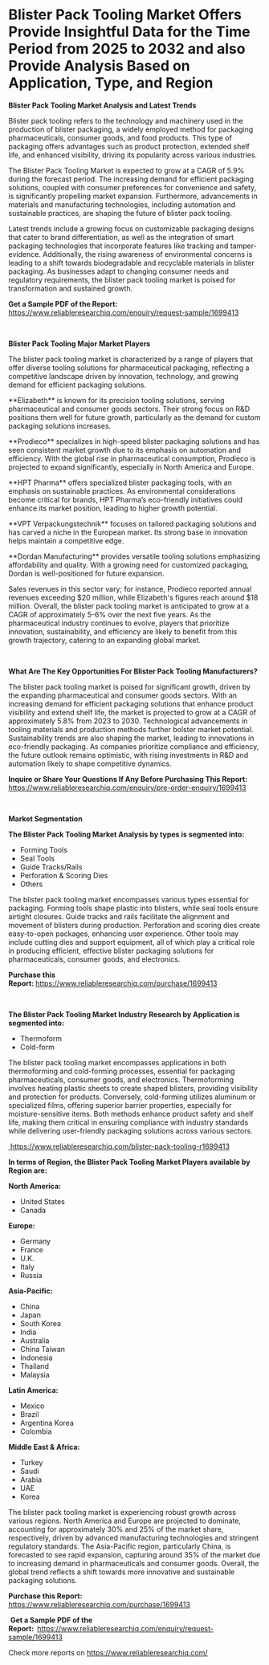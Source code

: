 <p><h1>Blister Pack Tooling Market Offers Provide Insightful Data for the Time Period from 2025 to 2032 and also Provide Analysis Based on Application, Type, and Region</h1></p><p><strong>Blister Pack Tooling Market Analysis and Latest Trends</strong></p>
<p><p>Blister pack tooling refers to the technology and machinery used in the production of blister packaging, a widely employed method for packaging pharmaceuticals, consumer goods, and food products. This type of packaging offers advantages such as product protection, extended shelf life, and enhanced visibility, driving its popularity across various industries.</p><p>The Blister Pack Tooling Market is expected to grow at a CAGR of 5.9% during the forecast period. The increasing demand for efficient packaging solutions, coupled with consumer preferences for convenience and safety, is significantly propelling market expansion. Furthermore, advancements in materials and manufacturing technologies, including automation and sustainable practices, are shaping the future of blister pack tooling.</p><p>Latest trends include a growing focus on customizable packaging designs that cater to brand differentiation, as well as the integration of smart packaging technologies that incorporate features like tracking and tamper-evidence. Additionally, the rising awareness of environmental concerns is leading to a shift towards biodegradable and recyclable materials in blister packaging. As businesses adapt to changing consumer needs and regulatory requirements, the blister pack tooling market is poised for transformation and sustained growth.</p></p>
<p><strong>Get a Sample PDF of the Report:&nbsp;</strong> <a href="https://www.reliableresearchiq.com/enquiry/request-sample/1699413?utm_campaign=3299&utm_medium=2&utm_source=Github&utm_content=ia&utm_term=27032025&utm_id=blister-pack-tooling">https://www.reliableresearchiq.com/enquiry/request-sample/1699413</a></p>
<p>&nbsp;</p>
<p><strong>Blister Pack Tooling Major Market Players</strong></p>
<p><p>The blister pack tooling market is characterized by a range of players that offer diverse tooling solutions for pharmaceutical packaging, reflecting a competitive landscape driven by innovation, technology, and growing demand for efficient packaging solutions.</p><p>**Elizabeth** is known for its precision tooling solutions, serving pharmaceutical and consumer goods sectors. Their strong focus on R&D positions them well for future growth, particularly as the demand for custom packaging solutions increases.</p><p>**Prodieco** specializes in high-speed blister packaging solutions and has seen consistent market growth due to its emphasis on automation and efficiency. With the global rise in pharmaceutical consumption, Prodieco is projected to expand significantly, especially in North America and Europe.</p><p>**HPT Pharma** offers specialized blister packaging tools, with an emphasis on sustainable practices. As environmental considerations become critical for brands, HPT Pharma’s eco-friendly initiatives could enhance its market position, leading to higher growth potential.</p><p>**VPT Verpackungstechnik** focuses on tailored packaging solutions and has carved a niche in the European market. Its strong base in innovation helps maintain a competitive edge.</p><p>**Dordan Manufacturing** provides versatile tooling solutions emphasizing affordability and quality. With a growing need for customized packaging, Dordan is well-positioned for future expansion.</p><p>Sales revenues in this sector vary; for instance, Prodieco reported annual revenues exceeding $20 million, while Elizabeth's figures reach around $18 million. Overall, the blister pack tooling market is anticipated to grow at a CAGR of approximately 5-6% over the next five years. As the pharmaceutical industry continues to evolve, players that prioritize innovation, sustainability, and efficiency are likely to benefit from this growth trajectory, catering to an expanding global market.</p></p>
<p>&nbsp;</p>
<p><strong>What Are The Key Opportunities For Blister Pack Tooling Manufacturers?</strong></p>
<p><p>The blister pack tooling market is poised for significant growth, driven by the expanding pharmaceutical and consumer goods sectors. With an increasing demand for efficient packaging solutions that enhance product visibility and extend shelf life, the market is projected to grow at a CAGR of approximately 5.8% from 2023 to 2030. Technological advancements in tooling materials and production methods further bolster market potential. Sustainability trends are also shaping the market, leading to innovations in eco-friendly packaging. As companies prioritize compliance and efficiency, the future outlook remains optimistic, with rising investments in R&D and automation likely to shape competitive dynamics.</p></p>
<p><strong>Inquire or Share Your Questions If Any Before Purchasing This Report:</strong> <a href="https://www.reliableresearchiq.com/enquiry/pre-order-enquiry/1699413?utm_campaign=3299&utm_medium=2&utm_source=Github&utm_content=ia&utm_term=27032025&utm_id=blister-pack-tooling">https://www.reliableresearchiq.com/enquiry/pre-order-enquiry/1699413</a></p>
<p>&nbsp;</p>
<p><strong>Market Segmentation</strong></p>
<p><strong>The Blister Pack Tooling Market Analysis by types is segmented into:</strong></p>
<p><ul><li>Forming Tools</li><li>Seal Tools</li><li>Guide Tracks/Rails</li><li>Perforation & Scoring Dies</li><li>Others</li></ul></p>
<p><p>The blister pack tooling market encompasses various types essential for packaging. Forming tools shape plastic into blisters, while seal tools ensure airtight closures. Guide tracks and rails facilitate the alignment and movement of blisters during production. Perforation and scoring dies create easy-to-open packages, enhancing user experience. Other tools may include cutting dies and support equipment, all of which play a critical role in producing efficient, effective blister packaging solutions for pharmaceuticals, consumer goods, and electronics.</p></p>
<p><strong>Purchase this Report:&nbsp;</strong><a href="https://www.reliableresearchiq.com/purchase/1699413?utm_campaign=3299&utm_medium=2&utm_source=Github&utm_content=ia&utm_term=27032025&utm_id=blister-pack-tooling">https://www.reliableresearchiq.com/purchase/1699413</a></p>
<p>&nbsp;</p>
<p><strong>The Blister Pack Tooling Market Industry Research by Application is segmented into:</strong></p>
<p><ul><li>Thermoform</li><li>Cold-form</li></ul></p>
<p><p>The blister pack tooling market encompasses applications in both thermoforming and cold-forming processes, essential for packaging pharmaceuticals, consumer goods, and electronics. Thermoforming involves heating plastic sheets to create shaped blisters, providing visibility and protection for products. Conversely, cold-forming utilizes aluminum or specialized films, offering superior barrier properties, especially for moisture-sensitive items. Both methods enhance product safety and shelf life, making them critical in ensuring compliance with industry standards while delivering user-friendly packaging solutions across various sectors.</p></p>
<p><a href="https://www.reliableresearchiq.com/blister-pack-tooling-r1699413?utm_campaign=3299&utm_medium=2&utm_source=Github&utm_content=ia&utm_term=27032025&utm_id=blister-pack-tooling">&nbsp;https://www.reliableresearchiq.com/blister-pack-tooling-r1699413</a></p>
<p><strong>In terms of Region, the Blister Pack Tooling Market Players available by Region are:</strong></p>
<p>
    <p> <strong> North America: </strong>
        <ul>
            <li>United States</li>
            <li>Canada</li>
        </ul>
        </p> 
    <p> <strong> Europe: </strong>
        <ul>
            <li>Germany</li>
            <li>France</li>
            <li>U.K.</li>
            <li>Italy</li>
            <li>Russia</li>
        </ul>
        </p> 
    <p> <strong> Asia-Pacific: </strong>
        <ul>
            <li>China</li>
            <li>Japan</li>
            <li>South Korea</li>
            <li>India</li>
            <li>Australia</li>
            <li>China Taiwan</li>
            <li>Indonesia</li>
            <li>Thailand</li>
            <li>Malaysia</li>
        </ul>
        </p> 
    <p> <strong> Latin America: </strong>
        <ul>
            <li>Mexico</li>
            <li>Brazil</li>
            <li>Argentina Korea</li>
            <li>Colombia</li>
        </ul>
        </p> 
    <p> <strong> Middle East & Africa: </strong>
        <ul>
            <li>Turkey</li>
            <li>Saudi</li>
            <li>Arabia</li>
            <li>UAE</li>
            <li>Korea</li>
        </ul>
    </p>
    </p>
<p><p>The blister pack tooling market is experiencing robust growth across various regions. North America and Europe are projected to dominate, accounting for approximately 30% and 25% of the market share, respectively, driven by advanced manufacturing technologies and stringent regulatory standards. The Asia-Pacific region, particularly China, is forecasted to see rapid expansion, capturing around 35% of the market due to increasing demand in pharmaceuticals and consumer goods. Overall, the global trend reflects a shift towards more innovative and sustainable packaging solutions.</p></p>
<p><strong>Purchase this Report: </strong><a href="https://www.reliableresearchiq.com/purchase/1699413?utm_campaign=3299&utm_medium=2&utm_source=Github&utm_content=ia&utm_term=27032025&utm_id=blister-pack-tooling">https://www.reliableresearchiq.com/purchase/1699413</a></p>
<p>&nbsp;<strong>Get a Sample PDF of the Report:&nbsp;&nbsp;</strong><a href="https://www.reliableresearchiq.com/enquiry/request-sample/1699413?utm_campaign=3299&utm_medium=2&utm_source=Github&utm_content=ia&utm_term=27032025&utm_id=blister-pack-tooling">https://www.reliableresearchiq.com/enquiry/request-sample/1699413</a></p>
<p><strong></strong></p>
<p>Check more reports on <a href="https://www.reliableresearchiq.com/?utm_campaign=3299&utm_medium=2&utm_source=Github&utm_content=ia&utm_term=27032025&utm_id=blister-pack-tooling">https://www.reliableresearchiq.com/</a></p>